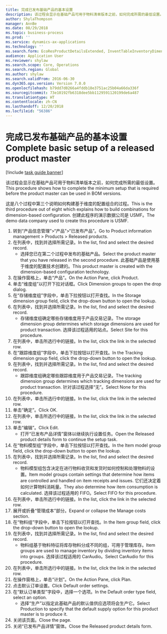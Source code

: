 ```yaml
---
title: 完成已发布基础产品的基本设置
description: 该过程会显示在基础产品可用于物料清单版本之前，如何完成所需的最低设置。
author: ShylaThompson
manager: AnnBe
ms.date: 08/29/2018
ms.topic: business-process
ms.prod: ''
ms.service: dynamics-ax-applications
ms.technology: ''
ms.search.form: EcoResProductDetailsExtended, InventTableInventoryDimensionGroups, InventItemOrderSetup
audience: Application User
ms.reviewer: shylaw
ms.search.scope: Core, Operations
ms.search.region: Global
ms.author: shylaw
ms.search.validFrom: 2016-06-30
ms.dyn365.ops.version: Version 7.0.0
ms.openlocfilehash: b79dd7d0266a4fddb18e3751ac25b04a66da336f
ms.sourcegitcommit: 73e10192fb6318dee5bb1129591120199de6a487
ms.translationtype: HT
ms.contentlocale: zh-CN
ms.lasthandoff: 12/20/2018
ms.locfileid: "56386"
---
```

# <a name="complete-basic-setup-of-a-released-product-master"></a><span data-ttu-id="47084-103">完成已发布基础产品的基本设置</span><span class="sxs-lookup"><span data-stu-id="47084-103">Complete basic setup of a released product master</span></span>

[!include [task guide banner](../../includes/task-guide-banner.md)]

<span data-ttu-id="47084-104">该过程会显示在基础产品可用于物料清单版本之前，如何完成所需的最低设置。</span><span class="sxs-lookup"><span data-stu-id="47084-104">This procedure shows how to complete the minimum setup that is required before the product master can be used in BOM versions.</span></span>

<span data-ttu-id="47084-105">这是八个过程中第三个说明如何构建基于维度的配置组合的过程。</span><span class="sxs-lookup"><span data-stu-id="47084-105">This is the third procedure out of eight which explains how to build combinations for dimension-based configuration.</span></span> <span data-ttu-id="47084-106">创建此程序的演示数据公司是 USMF。</span><span class="sxs-lookup"><span data-stu-id="47084-106">The demo data company used to create this procedure is USMF.</span></span>

1. <span data-ttu-id="47084-107">转到“产品信息管理”>“产品”>“已发布产品”。</span><span class="sxs-lookup"><span data-stu-id="47084-107">Go to Product information management > Products > Released products.</span></span>
2. <span data-ttu-id="47084-108">在列表中，找到并选择所需记录。</span><span class="sxs-lookup"><span data-stu-id="47084-108">In the list, find and select the desired record.</span></span>
    * <span data-ttu-id="47084-109">选择您已在第二个过程中发布的基础产品。</span><span class="sxs-lookup"><span data-stu-id="47084-109">Select the product master that you have released in the second procedure.</span></span> <span data-ttu-id="47084-110">此基础产品是使用基于维度的配置技术创建的。</span><span class="sxs-lookup"><span data-stu-id="47084-110">This product master is created with the dimension-based configuration technology.</span></span>  
3. <span data-ttu-id="47084-111">在操作窗格上，单击“产品”。</span><span class="sxs-lookup"><span data-stu-id="47084-111">On the Action Pane, click Product.</span></span>
4. <span data-ttu-id="47084-112">单击“维度组”以打开下拉对话框。</span><span class="sxs-lookup"><span data-stu-id="47084-112">Click Dimension groups to open the drop dialog.</span></span>
5. <span data-ttu-id="47084-113">在“存储维度组”字段中，单击下拉按钮以打开查找。</span><span class="sxs-lookup"><span data-stu-id="47084-113">In the Storage dimension group field, click the drop-down button to open the lookup.</span></span>
6. <span data-ttu-id="47084-114">在列表中，找到并选择所需记录。</span><span class="sxs-lookup"><span data-stu-id="47084-114">In the list, find and select the desired record.</span></span>
    * <span data-ttu-id="47084-115">存储维度组确定哪些存储维度用于产品交易记录。</span><span class="sxs-lookup"><span data-stu-id="47084-115">The storage dimension group determines which storage dimensions are used for product transaction.</span></span> <span data-ttu-id="47084-116">选择该过程适用的站点。</span><span class="sxs-lookup"><span data-stu-id="47084-116">Select Site for this procedure.</span></span>  
7. <span data-ttu-id="47084-117">在列表中，单击所选行中的链接。</span><span class="sxs-lookup"><span data-stu-id="47084-117">In the list, click the link in the selected row.</span></span>
8. <span data-ttu-id="47084-118">在“跟踪维度组”字段中，单击下拉按钮以打开查找。</span><span class="sxs-lookup"><span data-stu-id="47084-118">In the Tracking dimension group field, click the drop-down button to open the lookup.</span></span>
9. <span data-ttu-id="47084-119">在列表中，找到并选择所需记录。</span><span class="sxs-lookup"><span data-stu-id="47084-119">In the list, find and select the desired record.</span></span>
    * <span data-ttu-id="47084-120">跟踪维度组确定哪些跟踪维度用于产品交易记录。</span><span class="sxs-lookup"><span data-stu-id="47084-120">The tracking dimension group determines which tracking dimensions are used for product transaction.</span></span> <span data-ttu-id="47084-121">针对该过程选择“无”。</span><span class="sxs-lookup"><span data-stu-id="47084-121">Select None for this procedure.</span></span>  
10. <span data-ttu-id="47084-122">在列表中，单击所选行中的链接。</span><span class="sxs-lookup"><span data-stu-id="47084-122">In the list, click the link in the selected row.</span></span>
11. <span data-ttu-id="47084-123">单击“确定”。</span><span class="sxs-lookup"><span data-stu-id="47084-123">Click OK.</span></span>
12. <span data-ttu-id="47084-124">在列表中，单击所选行中的链接。</span><span class="sxs-lookup"><span data-stu-id="47084-124">In the list, click the link in the selected row.</span></span>
13. <span data-ttu-id="47084-125">单击“编辑”。</span><span class="sxs-lookup"><span data-stu-id="47084-125">Click Edit.</span></span>
    * <span data-ttu-id="47084-126">打开“已发布产品详情”窗体以继续执行设置任务。</span><span class="sxs-lookup"><span data-stu-id="47084-126">Open the Released product details form to continue the setup task.</span></span>  
14. <span data-ttu-id="47084-127">在“物料模型组”字段中，单击下拉按钮以打开查找。</span><span class="sxs-lookup"><span data-stu-id="47084-127">In the Item model group field, click the drop-down button to open the lookup.</span></span>
15. <span data-ttu-id="47084-128">在列表中，找到并选择所需记录。</span><span class="sxs-lookup"><span data-stu-id="47084-128">In the list, find and select the desired record.</span></span>
    * <span data-ttu-id="47084-129">物料模型组包含决定在进行物料收货和发货时如何控制和处理物料的设置。</span><span class="sxs-lookup"><span data-stu-id="47084-129">Item model groups contain settings that determine how items are controlled and handled on item receipts and issues.</span></span> <span data-ttu-id="47084-130">它们还决定着如何计算物料消耗量。</span><span class="sxs-lookup"><span data-stu-id="47084-130">They also determine how item consumption is calculated.</span></span> <span data-ttu-id="47084-131">选择该过程适用的 FIFO。</span><span class="sxs-lookup"><span data-stu-id="47084-131">Select   FIFO for this procedure.</span></span>  
16. <span data-ttu-id="47084-132">在列表中，单击所选行中的链接。</span><span class="sxs-lookup"><span data-stu-id="47084-132">In the list, click the link in the selected row.</span></span>
17. <span data-ttu-id="47084-133">展开或折叠“管理成本”部分。</span><span class="sxs-lookup"><span data-stu-id="47084-133">Expand or collapse the Manage costs section.</span></span>
18. <span data-ttu-id="47084-134">在“物料组”字段中，单击下拉按钮以打开查找。</span><span class="sxs-lookup"><span data-stu-id="47084-134">In the Item group field, click the drop-down button to open the lookup.</span></span>
19. <span data-ttu-id="47084-135">在列表中，找到并选择所需记录。</span><span class="sxs-lookup"><span data-stu-id="47084-135">In the list, find and select the desired record.</span></span>
    * <span data-ttu-id="47084-136">物料组基于物料特征将库存物料分成不同的组，可用于管理库存。</span><span class="sxs-lookup"><span data-stu-id="47084-136">Item groups are used to manage inventory by dividing inventory items into groups.</span></span> <span data-ttu-id="47084-137">选择该过程适用的 CarAudio。</span><span class="sxs-lookup"><span data-stu-id="47084-137">Select   CarAudio for this procedure.</span></span>  
20. <span data-ttu-id="47084-138">在列表中，单击所选行中的链接。</span><span class="sxs-lookup"><span data-stu-id="47084-138">In the list, click the link in the selected row.</span></span>
21. <span data-ttu-id="47084-139">在操作窗格上，单击“计划”。</span><span class="sxs-lookup"><span data-stu-id="47084-139">On the Action Pane, click Plan.</span></span>
22. <span data-ttu-id="47084-140">点击默认订单设置。</span><span class="sxs-lookup"><span data-stu-id="47084-140">Click Default order settings.</span></span>
23. <span data-ttu-id="47084-141">在“默认订单类型”字段中，选择一个选项。</span><span class="sxs-lookup"><span data-stu-id="47084-141">In the Default order type field, select an option.</span></span>
    * <span data-ttu-id="47084-142">选择“生产”以指定此基础产品的默认值供应选项将会生产它。</span><span class="sxs-lookup"><span data-stu-id="47084-142">Select Production to specify that the default supply option for this product master is to produce it.</span></span>  
24. <span data-ttu-id="47084-143">关闭该页面。</span><span class="sxs-lookup"><span data-stu-id="47084-143">Close the page.</span></span>
25. <span data-ttu-id="47084-144">关闭“已发布产品详情”窗体。</span><span class="sxs-lookup"><span data-stu-id="47084-144">Close the Released product details form.</span></span>

